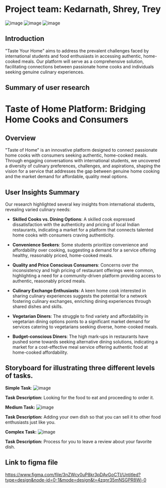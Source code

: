 # Project team: Kedarnath, Shrey, Trey

![image](https://github.com/kedarnath1999/TasteYourHome/assets/38814925/bbc4901f-e466-4fc9-8831-ff93ddf8c5dc)
![image](https://github.com/kedarnath1999/TasteYourHome/assets/38814925/39cc9791-7977-43f1-b92b-758b649af119)
![image](https://github.com/kedarnath1999/TasteYourHome/assets/38814925/4e3ec7f3-9087-4d13-b0ae-00c086069c21)

## Introduction
"Taste Your Home" aims to address the prevalent challenges faced by international
students and food enthusiasts in accessing authentic, home-cooked meals. Our
platform will serve as a comprehensive solution, facilitating connections between
passionate home cooks and individuals seeking genuine culinary experiences.

## Summary of user research

# Taste of Home Platform: Bridging Home Cooks and Consumers

## Overview

"Taste of Home" is an innovative platform designed to connect passionate home cooks with consumers seeking authentic, home-cooked meals. Through engaging conversations with international students, we uncovered a diversity of culinary preferences, challenges, and aspirations, shaping the vision for a service that addresses the gap between genuine home cooking and the market demand for affordable, quality meal options.

## User Insights Summary

Our research highlighted several key insights from international students, revealing varied culinary needs:

- **Skilled Cooks vs. Dining Options**: A skilled cook expressed dissatisfaction with the authenticity and pricing of local Indian restaurants, indicating a market for a platform that connects talented home cooks with consumers craving authenticity.

- **Convenience Seekers**: Some students prioritize convenience and affordability over cooking, suggesting a demand for a service offering healthy, reasonably priced, home-cooked meals.

- **Quality and Price Conscious Consumers**: Concerns over the inconsistency and high pricing of restaurant offerings were common, highlighting a need for a community-driven platform providing access to authentic, reasonably priced meals.

- **Culinary Exchange Enthusiasts**: A keen home cook interested in sharing culinary experiences suggests the potential for a network fostering culinary exchanges, enriching dining experiences through shared dishes and skills.

- **Vegetarian Diners**: The struggle to find variety and affordability in vegetarian dining options points to a significant market demand for services catering to vegetarians seeking diverse, home-cooked meals.

- **Budget-conscious Diners**: The high mark-ups in restaurants have pushed some towards seeking alternative dining solutions, indicating a market for a cost-effective meal service offering authentic food at home-cooked affordability.

## Storyboard for illustrating three different levels of tasks.

**Simple Task**:
![image](https://github.com/kedarnath1999/TasteYourHome/assets/38814925/f3c67a16-b370-413a-ab85-7aa3e2199c9e)

**Task Description:** Looking for the food to eat and proceeding to order it.

**Medium Task:**
![image](https://github.com/kedarnath1999/TasteYourHome/assets/38814925/9cb0d3f1-53ed-4d9d-9ba5-5ef275cd32c5)

**Task Description:** Adding your own dish so that you can sell it to other food enthusiasts just like you.

**Complex Task:**
![image](https://github.com/kedarnath1999/TasteYourHome/assets/38814925/10225e0e-76c6-4370-9059-dfc8b81ed5db)

**Task Description:** Process for you to leave a review about your favorite dish.

## Link to figma file
https://www.figma.com/file/3nZWcy0uP8kr3pDAvGoCTI/Untitled?type=design&node-id=0-1&mode=design&t=4zqnr35mNSGPR8Wj-0


